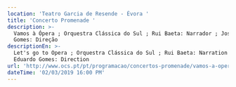 ```yaml
---
location: 'Teatro Garcia de Resende - Évora '
title: 'Concerto Promenade '
description: >-
  Vamos à Ópera ; Orquestra Clássica do Sul ; Rui Baeta: Narrador ; José Eduardo
  Gomes: Direção 
descriptionEn: >-
  Let's go to Opera ; Orquestra Clássica do Sul ; Rui Baeta: Narration ; José
  Eduardo Gomes: Direction 
url: 'http://www.ocs.pt/pt/programacao/concertos-promenade/vamos-a-opera-evora'
dateTime: '02/03/2019 16:00 PM'
---
```


